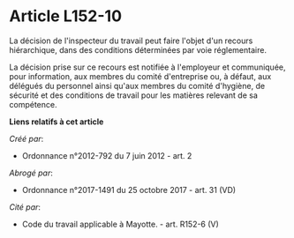 # Article L152-10

La décision de l'inspecteur du travail peut faire l'objet d'un recours hiérarchique, dans des conditions déterminées par voie
réglementaire. 

La décision prise sur ce recours est notifiée à l'employeur et communiquée, pour information, aux membres du comité
d'entreprise ou, à défaut, aux délégués du personnel ainsi qu'aux membres du comité d'hygiène, de sécurité et des conditions
de travail pour les matières relevant de sa compétence.

**Liens relatifs à cet article**

_Créé par_:

  - Ordonnance n°2012-792 du 7 juin 2012 - art. 2

_Abrogé par_:

  - Ordonnance n°2017-1491 du 25 octobre 2017 - art. 31 (VD)

_Cité par_:

  - Code du travail applicable à Mayotte. - art. R152-6 (V)

